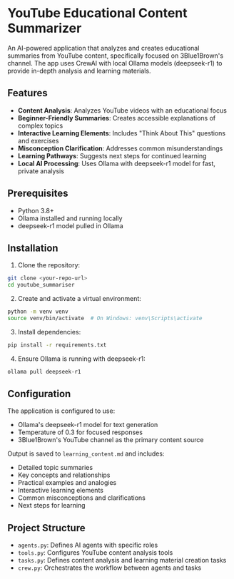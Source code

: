 # YouTube Educational Content Summarizer

An AI-powered application that analyzes and creates educational summaries from YouTube content, specifically focused on 3Blue1Brown's channel. The app uses CrewAI with local Ollama models (deepseek-r1) to provide in-depth analysis and learning materials.

## Features

- **Content Analysis**: Analyzes YouTube videos with an educational focus
- **Beginner-Friendly Summaries**: Creates accessible explanations of complex topics
- **Interactive Learning Elements**: Includes "Think About This" questions and exercises
- **Misconception Clarification**: Addresses common misunderstandings
- **Learning Pathways**: Suggests next steps for continued learning
- **Local AI Processing**: Uses Ollama with deepseek-r1 model for fast, private analysis

## Prerequisites

- Python 3.8+
- Ollama installed and running locally
- deepseek-r1 model pulled in Ollama

## Installation

1. Clone the repository:
```bash
git clone <your-repo-url>
cd youtube_summariser
```

2. Create and activate a virtual environment:
```bash
python -m venv venv
source venv/bin/activate  # On Windows: venv\Scripts\activate
```

3. Install dependencies:
```bash
pip install -r requirements.txt
```

4. Ensure Ollama is running with deepseek-r1:
```bash
ollama pull deepseek-r1
```

## Configuration

The application is configured to use:
- Ollama's deepseek-r1 model for text generation
- Temperature of 0.3 for focused responses
- 3Blue1Brown's YouTube channel as the primary content source

Output is saved to `learning_content.md` and includes:
- Detailed topic summaries
- Key concepts and relationships
- Practical examples and analogies
- Interactive learning elements
- Common misconceptions and clarifications
- Next steps for learning

## Project Structure

- `agents.py`: Defines AI agents with specific roles
- `tools.py`: Configures YouTube content analysis tools
- `tasks.py`: Defines content analysis and learning material creation tasks
- `crew.py`: Orchestrates the workflow between agents and tasks
